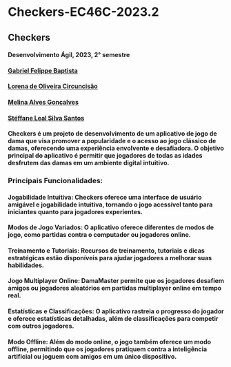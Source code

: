 # Checkers-EC46C-2023.2




## Checkers 
#### Desenvolvimento Ágil, 2023, 2° semestre
#### [Gabriel Felippe Baptista](https://github.com/GabrielF1100)
#### [Lorena de Oliveira Circuncisão](https://github.com/ITsL0RIS)
#### [Melina Alves Gonçalves](https://github.com/mel-a8)
#### [Stéffane Leal Silva Santos](https://github.com/steffaneleal)
#### Checkers é um projeto de desenvolvimento de um aplicativo de jogo de dama que visa promover a popularidade e o acesso ao jogo clássico de damas, oferecendo uma experiência envolvente e desafiadora. O objetivo principal do aplicativo é permitir que jogadores de todas as idades desfrutem das damas em um ambiente digital intuitivo. 

### Principais Funcionalidades:
#### Jogabilidade Intuitiva: Checkers oferece uma interface de usuário amigável e jogabilidade intuitiva, tornando o jogo acessível tanto para iniciantes quanto para jogadores experientes.
#### Modos de Jogo Variados: O aplicativo oferece diferentes de modos de jogo, como partidas contra o computador ou jogadores online.
#### Treinamento e Tutoriais: Recursos de treinamento, tutoriais e dicas estratégicas estão disponíveis para ajudar jogadores a melhorar suas habilidades.
#### Jogo Multiplayer Online: DamaMaster permite que os jogadores desafiem amigos ou jogadores aleatórios em partidas multiplayer online em tempo real.
#### Estatísticas e Classificações: O aplicativo rastreia o progresso do jogador e oferece estatísticas detalhadas, além de classificações para competir com outros jogadores.
#### Modo Offline: Além do modo online, o jogo também oferece um modo offline, permitindo que os jogadores pratiquem contra a inteligência artificial ou joguem com amigos em um único dispositivo.
